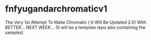 # fnfyugandarchromaticv1
The Very 1st Attempt To Make Chromatic ( It Will Be Updated 2.0) With BETTER... NEXT WEEK... (It will be a template repo also containing the samples)
